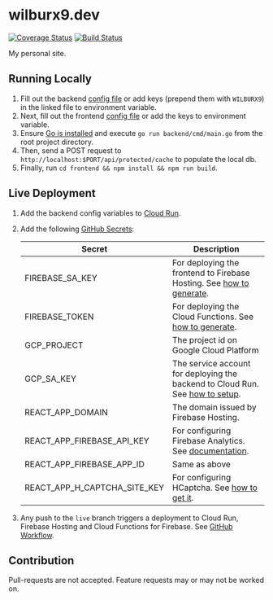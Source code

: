 # wilburx9.dev
[![Coverage Status](https://coveralls.io/repos/github/wilburt/wilburx9.dev/badge.svg?branch=develop)](https://coveralls.io/github/wilburt/wilburx9.dev?branch=develop)
[![Build Status](https://img.shields.io/github/workflow/status/wilburt/wilburx9.dev/Run%20tests%20and%20update%20Coveralls/backend-test)](https://github.com/wilburt/wilburx9.dev/actions/workflows/test.yaml)

My personal site.



## Running Locally

1. Fill out the backend [config file](./backend/configs/config.yaml) or add keys (prepend them with `WILBURX9`) in the linked file to environment variable.
2. Next, fill out the frontend [config file](./frontend/.env.development) or add the keys to environment variable.
3. Ensure [Go is installed](https://go.dev/doc/install) and execute `go run backend/cmd/main.go` from the root project directory.
4. Then, send a POST request to `http://localhost:$PORT/api/protected/cache` to populate the local db.
5. Finally, run `cd frontend && npm install && npm run build`.

## Live Deployment
1. Add the backend config variables to [Cloud Run](https://cloud.google.com/run/docs/configuring/environment-variables#setting).
2. Add the following [GitHub Secrets](https://docs.github.com/en/actions/security-guides/encrypted-secrets#creating-encrypted-secrets-for-a-repository):
   
   | Secret       | Description                                                                                                                                                         |
   |-----------------| ------------- |
   | FIREBASE_SA_KEY | For deploying the frontend to Firebase Hosting. See [how to generate](https://github.com/FirebaseExtended/action-hosting-deploy/blob/main/docs/service-account.md). |
   | FIREBASE_TOKEN | For deploying the Cloud Functions. See [how to generate](https://firebase.google.com/docs/cli#cli-ci-systems).                                                      |
   | GCP_PROJECT | The project id on Google Cloud Platform                                                                                                                             |
   | GCP_SA_KEY | The service account for deploying the backend to Cloud Run. See [how to setup](https://github.com/google-github-actions/deploy-cloudrun#setup).                     |
   | REACT_APP_DOMAIN | The domain issued by Firebase Hosting.                                                                                                                              |
   | REACT_APP_FIREBASE_API_KEY | For configuring Firebase Analytics. See [documentation](https://firebase.google.com/docs/analytics/get-started?platform=web#add-sdk).                               |
   | REACT_APP_FIREBASE_APP_ID | Same as above                                                                                                                                                       |
   | REACT_APP_H_CAPTCHA_SITE_KEY | For configuring HCaptcha. See [how to get it](https://docs.hcaptcha.com).                                                                                           |
3. Any push to the `live` branch triggers a deployment to Cloud Run, Firebase Hosting and Cloud Functions for Firebase. See [GitHub Workflow](./.github/workflows/build_and_deploy.yaml).


## Contribution
Pull-requests are not accepted. Feature requests may or may not be worked on.

